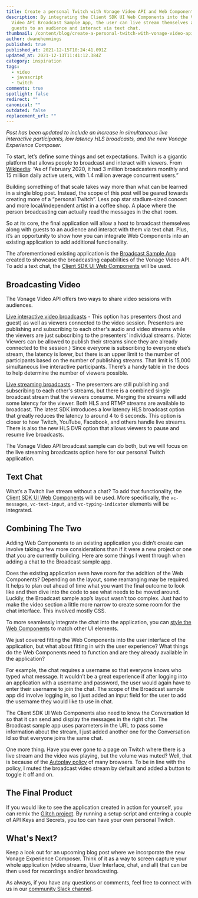 ```yaml
---
title: Create a personal Twitch with Vonage Video API and Web Components
description: By integrating the Client SDK UI Web Components into the Vonage
  Video API Broadcast Sample App, the user can live stream themselves along with
  guests to an audience and interact via text chat.
thumbnail: /content/blog/create-a-personal-twitch-with-vonage-video-api-and-web-components/personal-twitch.png
author: dwanehemmings
published: true
published_at: 2021-12-15T10:24:41.091Z
updated_at: 2021-12-13T11:41:12.384Z
category: inspiration
tags:
  - video
  - javascript
  - twitch
comments: true
spotlight: false
redirect: ""
canonical: ""
outdated: false
replacement_url: ""
---
```

*Post has been updated to include an increase in simultaneous live interactive participants, low latency HLS broadcasts, and the new Vonage Experience Composer.*

To start, let’s define some things and set expectations. Twitch is a gigantic platform that allows people to broadcast and interact with viewers. From [Wikipedia](https://en.wikipedia.org/wiki/Twitch_(service)):
“As of February 2020, it had 3 million broadcasters monthly and 15 million daily active users, with 1.4 million average concurrent users.” 

Building something of that scale takes way more than what can be learned in a single blog post. Instead, the scope of this post will be geared towards creating more of a “personal Twitch”. Less pop star stadium-sized concert and more local/independent artist in a coffee shop. A place where the person broadcasting can actually read the messages in the chat room.

So at its core, the final application will allow a host to broadcast themselves along with guests to an audience and interact with them via text chat. Plus, it’s an opportunity to show how you can integrate Web Components into an existing application to add additional functionality.

The aforementioned existing application is the [Broadcast Sample App](https://github.com/opentok/broadcast-sample-app) created to showcase the broadcasting capabilities of the Vonage Video API. To add a text chat, the [Client SDK UI Web Components](https://github.com/nexmo-community/clientsdk-ui-js) will be used.

## Broadcasting Video

The Vonage Video API offers two ways to share video sessions with audiences.

[Live interactive video broadcasts](https://tokbox.com/developer/guides/broadcast/live-interactive-video/) - This option has presenters (host and guest) as well as viewers connected to the video session. Presenters are publishing and subscribing to each other's audio and video streams while the viewers are just subscribing to the presenters’ individual streams. (Note: Viewers can be allowed to publish their streams since they are already connected to the session.) Since everyone is subscribing to everyone else’s stream, the latency is lower, but there is an upper limit to the number of participants based on the number of publishing streams. That limit is 15,000 simultaneous live interactive participants. There’s a handy table in the docs to help determine the number of viewers possible.

[Live streaming broadcasts](https://tokbox.com/developer/guides/broadcast/live-streaming/) - The presenters are still publishing and subscribing to each other's streams, but there is a combined single broadcast stream that the viewers consume. Merging the streams will add some latency for the viewer. Both HLS and RTMP streams are available to broadcast. The latest SDK introduces a low latency HLS broadcast option that greatly reduces the latency to around 4 to 6 seconds. This option is closer to how Twitch, YouTube, Facebook, and others handle live streams. There is also the new HLS DVR option that allows viewers to pause and resume live broadcasts.

The Vonage Video API broadcast sample can do both, but we will focus on the live streaming broadcasts option here for our personal Twitch application.

## Text Chat

What’s a Twitch live stream without a chat? To add that functionality, the [Client SDK UI Web Components](https://github.com/nexmo-community/clientsdk-ui-js) will be used. More specifically, the `vc-messages`, `vc-text-input`, and `vc-typing-indicator` elements will be integrated.

## Combining The Two

Adding Web Components to an existing application you didn’t create can involve taking a few more considerations than if it were a new project or one that you are currently building. Here are some things I went through when adding a chat to the Broadcast sample app.

Does the existing application even have room for the addition of the Web Components? Depending on the layout, some rearranging may be required. It helps to plan out ahead of time what you want the final outcome to look like and then dive into the code to see what needs to be moved around. Luckily, the Broadcast sample app’s layout wasn’t too complex. Just had to make the video section a little more narrow to create some room for the chat interface. This involved mostly CSS.

To more seamlessly integrate the chat into the application, you can [style the Web Components](https://learn.vonage.com/blog/2021/10/18/styling-web-components/) to match other UI elements.
   
We just covered fitting the Web Components into the user interface of the application, but what about fitting in with the user experience? What things do the Web Components need to function and are they already available in the application?

For example, the chat requires a username so that everyone knows who typed what message. It wouldn’t be a great experience if after logging into an application with a username and password, the user would again have to enter their username to join the chat. The scope of the Broadcast sample app did involve logging in, so I just added an input field for the user to add the username they would like to use in chat.

The Client SDK UI Web Components also need to know the Conversation Id so that it can send and display the messages in the right chat. The Broadcast sample app uses parameters in the URL to pass some information about the stream, I just added another one for the Conversation Id so that everyone joins the same chat.

One more thing. Have you ever gone to a page on Twitch where there is a live stream and the video was playing, but the volume was muted? Well, that is because of the [Autoplay policy](https://developer.chrome.com/blog/autoplay/) of many browsers. To be in line with the policy, I muted the broadcast video stream by default and added a button to toggle it off and on.

## The Final Product

If you would like to see the application created in action for yourself, you can remix the [Glitch project](https://glitch.com/edit/#!/remix/personal-twitch-demo?path=README.md%3A1%3A0). By running a setup script and entering a couple of API Keys and Secrets, you too can have your own personal Twitch.

## What's Next?

Keep a look out for an upcoming blog post where we incorporate the new Vonage Experience Composer. Think of it as a way to screen capture your whole application (video streams, User Interface, chat, and all) that can be then used for recordings and/or broadcasting.

As always, if you have any questions or comments, feel free to connect with us in our [community Slack channel](https://developer.vonage.com/slack).
